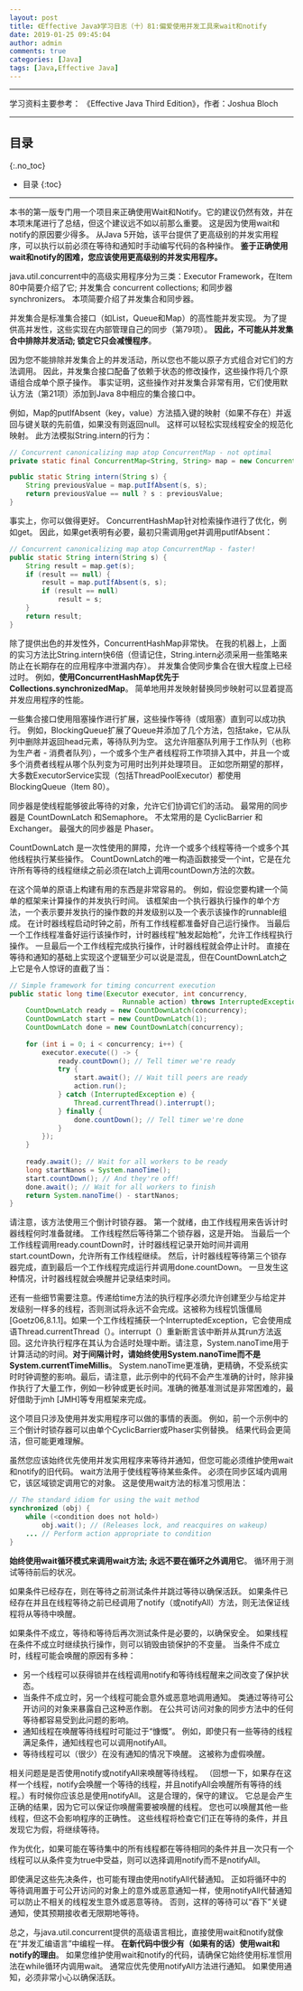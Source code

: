 ```yaml
---
layout: post
title: 《Effective Java》学习日志（十）81:偏爱使用并发工具来wait和notify
date: 2019-01-25 09:45:04
author: admin
comments: true
categories: [Java]
tags: [Java,Effective Java]
---
```




<!-- more -->

------

学习资料主要参考： 《Effective Java Third Edition》，作者：Joshua Bloch

------

## 目录
{:.no_toc}

* 目录
{:toc}
------

本书的第一版专门用一个项目来正确使用Wait和Notify。它的建议仍然有效，并在本项末尾进行了总结，但这个建议远不如以前那么重要。 这是因为使用wait和notify的原因要少得多。 从Java 5开始，该平台提供了更高级别的并发实用程序，可以执行以前必须在等待和通知时手动编写代码的各种操作。 **鉴于正确使用wait和notify的困难，您应该使用更高级别的并发实用程序。**

java.util.concurrent中的高级实用程序分为三类：Executor Framework，在Item 80中简要介绍了它; 并发集合 concurrent collections; 和同步器 synchronizers。 本项简要介绍了并发集合和同步器。

并发集合是标准集合接口（如List，Queue和Map）的高性能并发实现。 为了提供高并发性，这些实现在内部管理自己的同步（第79项）。 **因此，不可能从并发集合中排除并发活动; 锁定它只会减慢程序**。

因为您不能排除并发集合上的并发活动，所以您也不能以原子方式组合对它们的方法调用。 因此，并发集合接口配备了依赖于状态的修改操作，这些操作将几个原语组合成单个原子操作。 事实证明，这些操作对并发集合非常有用，它们使用默认方法（第21项）添加到Java 8中相应的集合接口中。

例如，Map的putIfAbsent（key，value）方法插入键的映射（如果不存在）并返回与键关联的先前值，如果没有则返回null。 这样可以轻松实现线程安全的规范化映射。 此方法模拟String.intern的行为：

```java
// Concurrent canonicalizing map atop ConcurrentMap - not optimal
private static final ConcurrentMap<String, String> map = new ConcurrentHashMap<>();

public static String intern(String s) {
    String previousValue = map.putIfAbsent(s, s);
    return previousValue == null ? s : previousValue;
}
```

事实上，你可以做得更好。 ConcurrentHashMap针对检索操作进行了优化，例如get。 因此，如果get表明有必要，最初只需调用get并调用putIfAbsent：

```java
// Concurrent canonicalizing map atop ConcurrentMap - faster!
public static String intern(String s) {
    String result = map.get(s);
    if (result == null) {
        result = map.putIfAbsent(s, s);
        if (result == null)
        	result = s;
    } 
    return result;
}
```

除了提供出色的并发性外，ConcurrentHashMap非常快。 在我的机器上，上面的实习方法比String.intern快6倍（但请记住，String.intern必须采用一些策略来防止在长期存在的应用程序中泄漏内存）。 并发集合使同步集合在很大程度上已经过时。 例如，**使用ConcurrentHashMap优先于Collections.synchronizedMap**。 简单地用并发映射替换同步映射可以显着提高并发应用程序的性能。

一些集合接口使用阻塞操作进行扩展，这些操作等待（或阻塞）直到可以成功执行。 例如，BlockingQueue扩展了Queue并添加了几个方法，包括take，它从队列中删除并返回head元素，等待队列为空。 这允许阻塞队列用于工作队列（也称为生产者 - 消费者队列），一个或多个生产者线程将工作项排入其中，并且一个或多个消费者线程从哪个队列变为可用时出列并处理项目。 正如您所期望的那样，大多数ExecutorService实现（包括ThreadPoolExecutor）都使用BlockingQueue（Item 80）。

同步器是使线程能够彼此等待的对象，允许它们协调它们的活动。 最常用的同步器是 CountDownLatch 和Semaphore。 不太常用的是 CyclicBarrier 和 Exchanger。 最强大的同步器是 Phaser。

CountDownLatch 是一次性使用的屏障，允许一个或多个线程等待一个或多个其他线程执行某些操作。 CountDownLatch的唯一构造函数接受一个int，它是在允许所有等待的线程继续之前必须在latch上调用countDown方法的次数。

在这个简单的原语上构建有用的东西是非常容易的。 例如，假设您要构建一个简单的框架来计算操作的并发执行时间。 该框架由一个执行器执行操作的单个方法，一个表示要并发执行的操作数的并发级别以及一个表示该操作的runnable组成。 在计时器线程启动时钟之前，所有工作线程都准备好自己运行操作。 当最后一个工作线程准备好运行该操作时，计时器线程“触发起始枪”，允许工作线程执行操作。 一旦最后一个工作线程完成执行操作，计时器线程就会停止计时。 直接在等待和通知的基础上实现这个逻辑至少可以说是混乱，但在CountDownLatch之上它是令人惊讶的直截了当：

```java
// Simple framework for timing concurrent execution
public static long time(Executor executor, int concurrency,
							Runnable action) throws InterruptedException {
    CountDownLatch ready = new CountDownLatch(concurrency);
    CountDownLatch start = new CountDownLatch(1);
    CountDownLatch done = new CountDownLatch(concurrency);
    
    for (int i = 0; i < concurrency; i++) {
        executor.execute(() -> {
            ready.countDown(); // Tell timer we're ready
            try {
                start.await(); // Wait till peers are ready
                action.run();
            } catch (InterruptedException e) {
            	Thread.currentThread().interrupt();
            } finally {
            	done.countDown(); // Tell timer we're done
            } 
        });
    }
    
    ready.await(); // Wait for all workers to be ready
    long startNanos = System.nanoTime();
    start.countDown(); // And they're off!
    done.await(); // Wait for all workers to finish
    return System.nanoTime() - startNanos;
}
```

请注意，该方法使用三个倒计时锁存器。 第一个就绪，由工作线程用来告诉计时器线程何时准备就绪。 工作线程然后等待第二个锁存器，这是开始。 当最后一个工作线程调用ready.countDown时，计时器线程记录开始时间并调用start.countDown，允许所有工作线程继续。 然后，计时器线程等待第三个锁存器完成，直到最后一个工作线程完成运行并调用done.countDown。 一旦发生这种情况，计时器线程就会唤醒并记录结束时间。

还有一些细节需要注意。传递给time方法的执行程序必须允许创建至少与给定并发级别一样多的线程，否则测试将永远不会完成。这被称为线程饥饿僵局[Goetz06,8.1.1]。如果一个工作线程捕获一个InterruptedException，它会使用成语Thread.currentThread（）。interrupt（）重新断言该中断并从其run方法返回。这允许执行程序在其认为合适时处理中断。请注意，System.nanoTime用于计算活动的时间。**对于间隔计时，请始终使用System.nanoTime而不是System.currentTimeMillis**。 System.nanoTime更准确，更精确，不受系统实时时钟调整的影响。最后，请注意，此示例中的代码不会产生准确的计时，除非操作执行了大量工作，例如一秒钟或更长时间。准确的微基准测试是非常困难的，最好借助于jmh [JMH]等专用框架来完成。

这个项目只涉及使用并发实用程序可以做的事情的表面。 例如，前一个示例中的三个倒计时锁存器可以由单个CyclicBarrier或Phaser实例替换。 结果代码会更简洁，但可能更难理解。

虽然您应该始终优先使用并发实用程序来等待并通知，但您可能必须维护使用wait和notify的旧代码。 wait方法用于使线程等待某些条件。 必须在同步区域内调用它，该区域锁定调用它的对象。 这是使用wait方法的标准习惯用法：

```java
// The standard idiom for using the wait method
synchronized (obj) {
    while (<condition does not hold>)
    	obj.wait(); // (Releases lock, and reacquires on wakeup)
    ... // Perform action appropriate to condition
}
```

**始终使用wait循环模式来调用wait方法; 永远不要在循环之外调用它**。 循环用于测试等待前后的状况。

如果条件已经存在，则在等待之前测试条件并跳过等待以确保活跃。 如果条件已经存在并且在线程等待之前已经调用了notify（或notifyAll）方法，则无法保证线程将从等待中唤醒。

如果条件不成立，等待和等待后再次测试条件是必要的，以确保安全。 如果线程在条件不成立时继续执行操作，则可以销毁由锁保护的不变量。 当条件不成立时，线程可能会唤醒的原因有多种：

- 另一个线程可以获得锁并在线程调用notify和等待线程醒来之间改变了保护状态。
- 当条件不成立时，另一个线程可能会意外或恶意地调用通知。 类通过等待可公开访问的对象来暴露自己这种恶作剧。 在公共可访问对象的同步方法中的任何等待都容易受到此问题的影响。
- 通知线程在唤醒等待线程时可能过于“慷慨”。 例如，即使只有一些等待的线程满足条件，通知线程也可以调用notifyAll。
- 等待线程可以（很少）在没有通知的情况下唤醒。 这被称为虚假唤醒。

相关问题是是否使用notify或notifyAll来唤醒等待线程。 （回想一下，如果存在这样一个线程，notify会唤醒一个等待的线程，并且notifyAll会唤醒所有等待的线程。）有时候你应该总是使用notifyAll。 这是合理的，保守的建议。 它总是会产生正确的结果，因为它可以保证你唤醒需要被唤醒的线程。 您也可以唤醒其他一些线程，但这不会影响程序的正确性。 这些线程将检查它们正在等待的条件，并且发现它为假，将继续等待。

作为优化，如果可能在等待集中的所有线程都在等待相同的条件并且一次只有一个线程可以从条件变为true中受益，则可以选择调用notify而不是notifyAll。

即使满足这些先决条件，也可能有理由使用notifyAll代替通知。 正如将循环中的等待调用置于可公开访问的对象上的意外或恶意通知一样，使用notifyAll代替通知可以防止不相关的线程发生意外或恶意等待。 否则，这样的等待可以“吞下”关键通知，使其预期接收者无限期地等待。

总之，与java.util.concurrent提供的高级语言相比，直接使用wait和notify就像在“并发汇编语言”中编程一样。 **在新代码中很少有（如果有的话）使用wait和notify的理由**。 如果您维护使用wait和notify的代码，请确保它始终使用标准惯用法在while循环内调用wait。 通常应优先使用notifyAll方法进行通知。 如果使用通知，必须非常小心以确保活跃。

